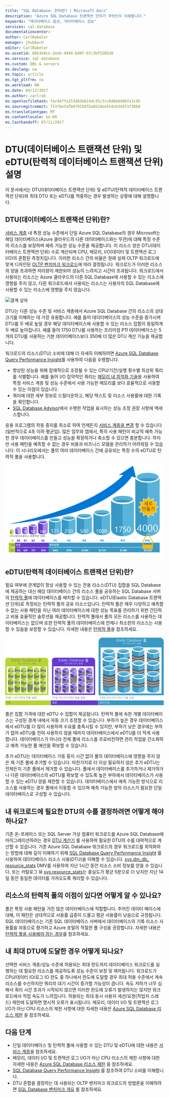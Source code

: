 ```yaml
---
title: "SQL Database: DTU란? | Microsoft Docs"
description: "Azure SQL Database 트랜잭션 단위가 무엇인지 이해합니다."
keywords: "데이터베이스 옵션, 데이터베이스 성능"
services: sql-database
documentationcenter: 
author: CarlRabeler
manager: jhubbard
editor: CarlRabeler
ms.assetid: 89e3e9ce-2eeb-4949-b40f-6fc3bf520538
ms.service: sql-database
ms.custom: DBs & servers
ms.devlang: na
ms.topic: article
ms.tgt_pltfrm: na
ms.workload: NA
ms.date: 04/13/2017
ms.author: carlrab
ms.openlocfilehash: fac947fa153d83b614dc35c3cc0d8e640bfe1c95
ms.sourcegitcommit: f537befafb079256fba0529ee554c034d73f36b0
ms.translationtype: MT
ms.contentlocale: ko-KR
ms.lasthandoff: 07/11/2017
---
```

# <a name="explaining-database-transaction-units-dtus-and-elastic-database-transaction-units-edtus"></a>DTU(데이터베이스 트랜잭션 단위) 및 eDTU(탄력적 데이터베이스 트랜잭션 단위) 설명
이 문서에서는 DTU(데이터베이스 트랜잭션 단위) 및 eDTU(탄력적 데이터베이스 트랜잭션 단위)와 최대 DTU 또는 eDTU를 적중하는 경우 발생하는 상황에 대해 설명합니다.  

## <a name="what-are-database-transaction-units-dtus"></a>DTU(데이터베이스 트랜잭션 단위)란?
[서비스 계층](sql-database-service-tiers.md#single-database-service-tiers-and-performance-levels) 내 특정 성능 수준에서 단일 Azure SQL Database의 경우 Microsoft는 해당 데이터베이스(Azure 클라우드의 다른 데이터베이스와는 무관)에 대해 특정 수준의 리소스를 보장하며 예측 가능한 성능 수준을 제공합니다. 이 리소스 양은 DTU(데이터베이스 트랜잭션 단위) 수로 계산되며 CPU, 메모리, I/O(데이터 및 트랜잭션 로그 I/O)의 혼합된 측정치입니다. 이러한 리소스 간의 비율은 원래 실제 OLTP 워크로드에 맞게 디자인된 [OLTP 벤치마크 워크로드](sql-database-benchmark-overview.md)에 따라 결정됩니다. 워크로드가 이러한 리소스의 양을 초과하면 처리량이 제한되어 성능이 느려지고 시간이 초과됩니다. 워크로드에서 사용되는 리소스는 Azure 클라우드의 다른 SQL Database에 사용할 수 있는 리소스에 영향을 주지 않고, 다른 워크로드에서 사용되는 리소스는 사용자의 SQL Database에 사용할 수 있는 리소스에 영향을 주지 않습니다.

![경계 상자](./media/sql-database-what-is-a-dtu/bounding-box.png)

DTU는 다른 성능 수준 및 서비스 계층에서 Azure SQL Database 간의 리소스의 상대 크기를 이해하는 데 가장 유용합니다. 예를 들어 데이터베이스의 성능 수준을 증가시켜 DTU를 두 배로 높일 경우 해당 데이터베이스에 사용할 수 있는 리소스 집합이 동일하게 두 배로 높아집니다. 예를 들어 1750 DTU를 사용하는 프리미엄 P11 데이터베이스는 5개의 DTU를 사용하는 기본 데이터베이스보다 350배 더 많은 DTU 계산 기능을 제공합니다.  

워크로드의 리소스(DTU) 소비에 대해 더 자세히 이해하려면 [Azure SQL Database Query Performance Insight](sql-database-query-performance.md)를 사용하여 다음을 수행합니다.

- 향상된 성능을 위해 잠재적으로 조정될 수 있는 CPU/기간/실행 횟수별 최상위 쿼리를 식별합니다. 예를 들어 I/O 집약적인 쿼리는 [메모리 내 최적화 기술](sql-database-in-memory.md)을 사용하여 특정 서비스 계층 및 성능 수준에서 사용 가능한 메모리를 보다 효율적으로 사용할 수 있는 이점이 있습니다.
- 쿼리에 대한 세부 정보로 드릴다운하고, 해당 텍스트 및 리소스 사용률에 대한 기록을 확인합니다.
- [SQL Database Advisor](sql-database-advisor.md)에서 수행한 작업을 표시하는 성능 조정 권장 사항에 액세스합니다.

응용 프로그램의 작동 중지를 최소로 하여 언제든지 [서비스 계층을 변경](sql-database-service-tiers.md) 할 수 있습니다(일반적으로 4초 이하 평균임). 많은 업무와 앱에서, 특히 사용 패턴이 비교적 예측 가능한 경우 데이터베이스를 만들고 성능을 확장하거나 축소할 수 있으면 충분합니다. 하지만 사용 패턴을 예측할 수 없는 경우 비용과 비즈니스 모델을 관리하기 어려워질 수 있습니다. 이 시나리오에서는 풀의 여러 데이터베이스 간에 공유되는 특정 수의 eDTU로 탄력적 풀을 사용합니다.

![SQL Database 소개: 계층 및 수준별 단일 데이터베이스 DTU](./media/sql-database-what-is-a-dtu/single_db_dtus.png)

## <a name="what-are-elastic-database-transaction-units-edtus"></a>eDTU(탄력적 데이터베이스 트랜잭션 단위)란?
필요 여부에 관계없이 항상 사용할 수 있는 전용 리소스(DTU) 집합을 SQL Database에 제공하는 대신 해당 데이터베이스 간의 리소스 풀을 공유하는 SQL Database 서버의 [탄력적 풀](sql-database-elastic-pool.md)에 데이터베이스를 배치할 수 있습니다. eDTU(Elastic Database 트랜잭션 단위)로 측정되는 탄력적 풀의 공유 리소스입니다. 탄력적 풀은 매우 다양하고 예측할 수 없는 사용 패턴을 지닌 여러 데이터베이스에 대한 성능 목표를 관리하기 위한 간단하고 비용 효율적인 솔루션을 제공합니다. 탄력적 풀에서 풀의 모든 리소스를 사용하는 데이터베이스는 없으며 또한 탄력적 풀의 데이터베이스에 언제나 최소한의 리소스는 사용할 수 있음을 보장할 수 있습니다. 자세한 내용은 [탄력적 풀](sql-database-elastic-pool.md)을 참조하세요.

![SQL Database 소개: 계층 및 수준별 eDTU](./media/sql-database-what-is-a-dtu/sqldb_elastic_pools.png)

풀은 집합 가격에 대한 eDTU 수 집합이 제공됩니다. 탄력적 풀에 속한 개별 데이터베이스는 구성된 경계 내에서 자동 크기 조정할 수 있습니다. 부하가 높은 경우 데이터베이스에서 eDTU를 더 많이 사용하여 수요를 충족시킬 수 있지만, 부하가 낮은 경우에는 부하가 없어 eDTU를 전혀 사용하지 않을 때까지 데이터베이스에서 eDTU를 더 적게 사용합니다. 데이터베이스가 아니라 전체 풀에 리소스를 프로비전하면 관리 작업을 간소화하고 예측 가능한 풀 예산을 확보할 수 있습니다.

추가 eDTU는 데이터베이스 가동 중지 시간 없이 풀의 데이터베이스에 영향을 주지 않은 채 기존 풀에 추가할 수 있습니다. 마찬가지로 더 이상 필요하지 않은 추가 eDTU는 언제든지 기존 풀에서 제거할 수 있습니다. 풀에서 데이터베이스를 추가하거나 제거하거나 다른 데이터베이스의 eDTU를 확보할 수 있도록 높은 부하에서 데이터베이스가 사용할 수 있는 eDTU 양을 제한할 수 있습니다. 데이터베이스에서 예측 가능한 방식으로 리소스를 사용하는 경우 풀에서 이동할 수 있으며 예측 가능한 양의 리소스가 필요한 단일 데이터베이스로 구성할 수 있습니다.

## <a name="how-can-i-determine-the-number-of-dtus-needed-by-my-workload"></a>내 워크로드에 필요한 DTU의 수를 결정하려면 어떻게 해야 하나요?
기존 온-프레미스 또는 SQL Server 가상 컴퓨터 워크로드를 Azure SQL Database에 마이그레이션하려는 경우 [DTU 계산기](http://dtucalculator.azurewebsites.net/) 를 사용하여 필요한 DTU의 수를 대략적으로 계산할 수 있습니다. 기존 Azure SQL Database 워크로드의 경우 워크로드를 최적화하는 방법에 대해 깊이 이해하기 위해 [SQL Database Query Performance Insight](sql-database-query-performance.md) 를 사용하여 데이터베이스 리소스 사용(DTU)을 이해할 수 있습니다. [sys.dm_db_ resource_stats](https://msdn.microsoft.com/library/dn800981.aspx) DMV를 사용하여 지난 1시간 동안 리소스 소비 정보를 얻을 수 있습니다. 또는 카탈로그 뷰 [sys.resource_stats](http://msdn.microsoft.com/library/dn269979.aspx)는 충실도가 평균 5분으로 더 낮지만 지난 14일 동안 동일한 데이터를 가져오도록 쿼리할 수 있습니다.

## <a name="how-do-i-know-if-i-could-benefit-from-an-elastic-pool-of-resources"></a>리소스의 탄력적 풀의 이점이 있다면 어떻게 알 수 있나요?
풀은 특정 사용 패턴을 가진 많은 데이터베이스에 적합합니다. 주어진 데이터 베이스에 대해, 이 패턴은 상대적으로 사용률 급증이 드물고 평균 사용률이 낮음으로 규정됩니다. SQL 데이터베이스는 기존 SQL 데이터베이스 서버에서 데이터베이스의 기록 리소스 사용률을 자동으로 평가하고 Azure 포털의 적절한 풀 구성을 권장합니다. 자세한 내용은 [탄력적 풀을 사용해야 하는 경우](sql-database-elastic-pool.md)를 참조하세요.

## <a name="what-happens-when-i-hit-my-maximum-dtus"></a>내 최대 DTU에 도달한 경우 어떻게 되나요?
선택한 서비스 계층/성능 수준에 허용되는 최대 한도까지 데이터베이스 워크로드를 실행하는 데 필요한 리소스를 제공하도록 성능 수준이 보정 및 제어됩니다. 워크로드가 CPU/데이터 IO/로그 IO 한도 중 하나에서 한도에 도달할 경우 최대 허용 수준에서 계속 리소스를 수신하지만 쿼리의 대기 시간이 증가할 가능성이 큽니다. 속도 저하가 너무 심해서 쿼리 시간 초과가 시작되지 않으면 이러한 한도에 오류가 발생하지는 않지만 워크로드에서 작업 속도가 느려집니다. 허용되는 최대 동시 사용자 세션/요청(작업자 스레드) 제한에 도달하면 명시적 오류가 표시됩니다. 메모리, 데이터 I/O 및 트랜잭션 로그 I/O가 아닌 CPU 리소스의 제한 사항에 대한 자세한 내용은 [Azure SQL Database 리소스 제한](sql-database-resource-limits.md) 을 참조하세요.

## <a name="next-steps"></a>다음 단계
* 단일 데이터베이스 및 탄력적 풀에 사용할 수 있는 DTU 및 eDTU에 대한 내용은 [서비스 계층](sql-database-service-tiers.md)을 참조하세요.
* 메모리, 데이터 I/O 및 트랜잭션 로그 I/O가 아닌 CPU 리소스의 제한 사항에 대한 자세한 내용은 [Azure SQL Database 리소스 제한](sql-database-resource-limits.md) 을 참조하세요.
* [SQL Database Query Performance Insight](sql-database-query-performance.md) 를 참조하여 DTU 소비를 이해합니다.
* DTU 혼합을 결정하는 데 사용되는 OLTP 벤치마크 워크로드의 방법론을 이해하려면 [SQL Database 벤치마크 개요](sql-database-benchmark-overview.md) 를 참조하세요.
